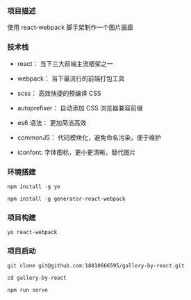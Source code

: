 ### 项目描述
使用 react-webpack 脚手架制作一个图片画廊

### 技术栈
+ react： 当下三大前端主流框架之一

+ webpack： 当下最流行的前端打包工具

+ scss： 高效快捷的预编译 CSS

+ autoprefixer： 自动添加 CSS 浏览器兼容前缀

+ es6 语法： 更加简洁高效

+ commonJS： 代码模块化，避免命名污染，便于维护

+ iconfont: 字体图标，更小更清晰，替代图片


### 环境搭建

```
npm install -g yo

npm install -g generator-react-webpack

```
### 项目构建

```
yo react-webpack
```

### 项目启动
```
git clone git@github.com:18810666595/gallery-by-react.git

cd gallery-by-react

npm run serve

```
